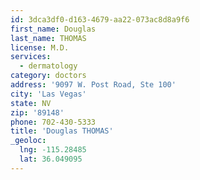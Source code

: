 ```yaml
---
id: 3dca3df0-d163-4679-aa22-073ac8d8a9f6
first_name: Douglas
last_name: THOMAS
license: M.D.
services:
  - dermatology
category: doctors
address: '9097 W. Post Road, Ste 100'
city: 'Las Vegas'
state: NV
zip: '89148'
phone: 702-430-5333
title: 'Douglas THOMAS'
_geoloc:
  lng: -115.28485
  lat: 36.049095
---
```

